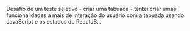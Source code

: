 Desafio de um teste seletivo - criar uma tabuada - tentei criar umas funcionalidades a mais de interação do usuário com a tabuada usando JavaScript e os estados do ReactJS...